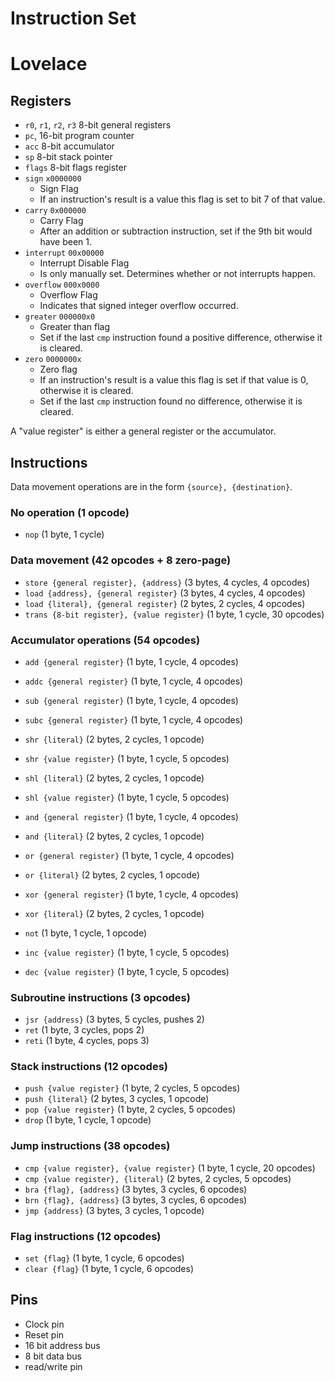 # Instruction Set

# Lovelace

## Registers
- `r0`, `r1`, `r2`, `r3` 8-bit general registers
- `pc`, 16-bit program counter
- `acc` 8-bit accumulator
- `sp` 8-bit stack pointer
- `flags` 8-bit flags register
 - `sign` `x0000000`
   - Sign Flag
   - If an instruction's result is a value this flag is set to bit 7 of that value.
 - `carry` `0x000000`
   - Carry Flag
   - After an addition or subtraction instruction, set if the 9th bit would have been 1.
 - `interrupt` `00x00000`
   - Interrupt Disable Flag
   - Is only manually set. Determines whether or not interrupts happen.
 - `overflow` `000x0000`
   - Overflow Flag
   - Indicates that signed integer overflow occurred.
 - `greater` `000000x0`
   - Greater than flag
   - Set if the last `cmp` instruction found a positive difference, otherwise it is cleared.
 - `zero` `0000000x`
   - Zero flag
   - If an instruction's result is a value this flag is set if that value is 0, otherwise it is cleared.
   - Set if the last `cmp` instruction found no difference, otherwise it is cleared.


A "value register" is either a general register or the accumulator.

## Instructions

Data movement operations are in the form `{source}, {destination}`.

### No operation (1 opcode)

- `nop` (1 byte, 1 cycle)

### Data movement (42 opcodes + 8 zero-page)

- `store {general register}, {address}` (3 bytes, 4 cycles, 4 opcodes)
- `load {address}, {general register}` (3 bytes, 4 cycles, 4 opcodes)
- `load {literal}, {general register}` (2 bytes, 2 cycles, 4 opcodes)
- `trans {8-bit register}, {value register}` (1 byte, 1 cycle, 30 opcodes)

### Accumulator operations (54 opcodes)

- `add {general register}` (1 byte, 1 cycle, 4 opcodes)
- `addc {general register}` (1 byte, 1 cycle, 4 opcodes)
- `sub {general register}` (1 byte, 1 cycle, 4 opcodes)
- `subc {general register}` (1 byte, 1 cycle, 4 opcodes)
- `shr {literal}` (2 bytes, 2 cycles, 1 opcode)
- `shr {value register}` (1 byte, 1 cycle, 5 opcodes)
- `shl {literal}` (2 bytes, 2 cycles, 1 opcode)
- `shl {value register}` (1 byte, 1 cycle, 5 opcodes)
- `and {general register}` (1 byte, 1 cycle, 4 opcodes)
- `and {literal}` (2 bytes, 2 cycles, 1 opcode)
- `or {general register}` (1 byte, 1 cycle, 4 opcodes)
- `or {literal}` (2 bytes, 2 cycles, 1 opcode)
- `xor {general register}` (1 byte, 1 cycle, 4 opcodes)
- `xor {literal}` (2 bytes, 2 cycles, 1 opcode)
- `not` (1 byte, 1 cycle, 1 opcode)


- `inc {value register}` (1 byte, 1 cycle, 5 opcodes)
- `dec {value register}` (1 byte, 1 cycle, 5 opcodes)

### Subroutine instructions (3 opcodes)

- `jsr {address}` (3 bytes, 5 cycles, pushes 2)
- `ret` (1 byte, 3 cycles, pops 2)
- `reti` (1 byte, 4 cycles, pops 3)

### Stack instructions (12 opcodes)

- `push {value register}` (1 byte, 2 cycles, 5 opcodes)
- `push {literal}` (2 bytes, 3 cycles, 1 opcode)
- `pop {value register}` (1 byte, 2 cycles, 5 opcodes)
- `drop` (1 byte, 1 cycle, 1 opcode)

### Jump instructions (38 opcodes)

- `cmp {value register}, {value register}` (1 byte, 1 cycle, 20 opcodes)
- `cmp {value register}, {literal}` (2 bytes, 2 cycles, 5 opcodes)
- `bra {flag}, {address}` (3 bytes, 3 cycles, 6 opcodes)
- `brn {flag}, {address}` (3 bytes, 3 cycles, 6 opcodes)
- `jmp {address}` (3 bytes, 3 cycles, 1 opcode)

### Flag instructions (12 opcodes)

- `set {flag}` (1 byte, 1 cycle, 6 opcodes)
- `clear {flag}` (1 byte, 1 cycle, 6 opcodes)

## Pins

- Clock pin
- Reset pin
- 16 bit address bus
- 8 bit data bus
- read/write pin
